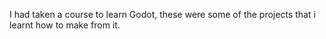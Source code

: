 I had taken a course to learn Godot, these were some of the projects that i learnt how to make from it.
